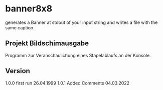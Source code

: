 # banner8x8
generates a Banner at stdout of your input string
and writes a file with the same caption.

## Projekt Bildschimausgabe
Programm zur Veranschaulichung eines Stapelablaufs 
an der Konsole.

## Version

1.0.0 first run 26.04.1999
1.0.1 Added Comments 04.03.2022
